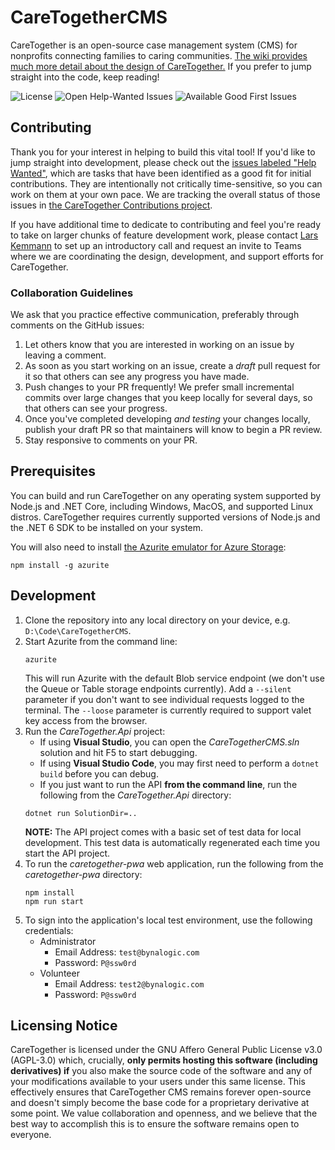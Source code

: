 # CareTogetherCMS
CareTogether is an open-source case management system (CMS) for nonprofits connecting families to caring communities. [The wiki provides much more detail about the design of CareTogether.](https://github.com/CareTogether/CareTogetherCMS/wiki) If you prefer to jump straight into the code, keep reading!

![License](https://badgen.net/github/license/CareTogether/CareTogetherCMS)
![Open Help-Wanted Issues](https://badgen.net/github/label-issues/CareTogether/CareTogetherCMS/help%20wanted/open)
![Available Good First Issues](https://badgen.net/github/label-issues/CareTogether/CareTogetherCMS/good%20first%20issue/open)

## Contributing
Thank you for your interest in helping to build this vital tool! If you'd like to jump straight into development, please check out the [issues labeled "Help Wanted"](https://github.com/CareTogether/CareTogetherCMS/issues?q=is%3Aopen+is%3Aissue+label%3A%22help+wanted%22), which are tasks that have been identified as a good fit for initial contributions. They are intentionally not critically time-sensitive, so you can work on them at your own pace. We are tracking the overall status of those issues in [the CareTogether Contributions project](https://github.com/orgs/CareTogether/projects/2/views/1).

If you have additional time to dedicate to contributing and feel you're ready to take on larger chunks of feature development work, please contact [Lars Kemmann](https://github.com/LarsKemmann) to set up an introductory call and request an invite to Teams where we are coordinating the design, development, and support efforts for CareTogether.

### Collaboration Guidelines
We ask that you practice effective communication, preferably through comments on the GitHub issues:

1. Let others know that you are interested in working on an issue by leaving a comment.
2. As soon as you start working on an issue, create a *draft* pull request for it so that others can see any progress you have made.
3. Push changes to your PR frequently! We prefer small incremental commits over large changes that you keep locally for several days, so that others can see your progress.
4. Once you've completed developing *and testing* your changes locally, publish your draft PR so that maintainers will know to begin a PR review.
5. Stay responsive to comments on your PR.

## Prerequisites
You can build and run CareTogether on any operating system supported by Node.js and .NET Core, including Windows, MacOS, and supported Linux distros. CareTogether requires currently supported versions of Node.js and the .NET 6 SDK to be installed on your system.

You will also need to install [the Azurite emulator for Azure Storage](https://github.com/Azure/Azurite):
```
npm install -g azurite
```

## Development
1. Clone the repository into any local directory on your device, e.g. `D:\Code\CareTogetherCMS`.
2. Start Azurite from the command line:
   ```
   azurite
   ```
   This will run Azurite with the default Blob service endpoint (we don't use the Queue or Table storage endpoints currently). Add a `--silent` parameter if you don't want to see individual requests logged to the terminal. The `--loose` parameter is currently required to support valet key access from the browser.
3. Run the _CareTogether.Api_ project:
   - If using **Visual Studio**, you can open the _CareTogetherCMS.sln_ solution and hit F5 to start debugging.
   - If using **Visual Studio Code**, you may first need to perform a `dotnet build` before you can debug.
   - If you just want to run the API **from the command line**, run the following from the _CareTogether.Api_ directory:
   ```
   dotnet run SolutionDir=..
   ```
   **NOTE:** The API project comes with a basic set of test data for local development. This test data is automatically regenerated each time you start the API project.
4. To run the _caretogether-pwa_ web application, run the following from the _caretogether-pwa_ directory:
   ```
   npm install
   npm run start
   ```
5. To sign into the application's local test environment, use the following credentials:
   - Administrator
      - Email Address: `test@bynalogic.com`
      - Password: `P@ssw0rd`
   - Volunteer
      - Email Address: `test2@bynalogic.com`
      - Password: `P@ssw0rd`

## Licensing Notice
CareTogether is licensed under the GNU Affero General Public License v3.0 (AGPL-3.0) which, crucially, **only permits hosting this software (including derivatives) if** you also make the source code of the software and any of your modifications available to your users under this same license. This effectively ensures that CareTogether CMS remains forever open-source and doesn't simply become the base code for a proprietary derivative at some point. We value collaboration and openness, and we believe that the best way to accomplish this is to ensure the software remains open to everyone.
